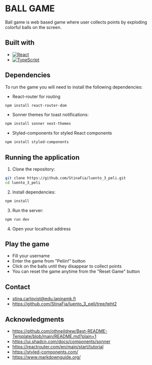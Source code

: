 # BALL GAME

Ball game is web based game where user collects points by exploding colorful balls on the screen.

## Built with

- [![React][React.js]][React-url]
- [![TypeScript][TypeScript]][TypeScript-url]


## Dependencies

To run the game you will need to install the following dependencies:

- React-router for routing
```bash
npm install react-router-dom
```

- Sonner themes for toast notifications:
```bash
npm install sonner next-themes
```

- Styled-components for styled React components
```bash
npm install styled-components
```

## Running the application

1. Clone the repository:
```bash
git clone https://github.com/StinaFia/luento_3_peli.git
cd luento_3_peli
```

2. Install dependencies:
```bash
npm install
```

3. Run the server:
```bash
npm run dev
```

4. Open your localhost address

## Play the game

- Fill your username
- Enter the game from "Peliin!" button
- Click on the balls until they disappear to collect points
- You can reset the game anytime from the "Reset Game" button

## Contact
- stina.carlqvist@edu.lapinamk.fi
- https://github.com/StinaFia/luento_3_peli/tree/teht2

## Acknowledgments
- https://github.com/othneildrew/Best-README-Template/blob/main/README.md?plain=1
- https://ui.shadcn.com/docs/components/sonner
- https://reactrouter.com/en/main/start/tutorial
- https://styled-components.com/
- https://www.markdownguide.org/

<!-- LINKS & IMAGES -->
[React.js]: https://img.shields.io/badge/React-20232A?style=for-the-badge&logo=react&logoColor=61DAFB
[React-url]: https://reactjs.org/
[TypeScript]: https://shields.io/badge/TypeScript-3178C6?logo=TypeScript&logoColor=FFF&style=flat-square
[TypeScript-url]: https://www.typescriptlang.org/
[Sonner-url]: https://ui.shadcn.com/docs/components/sonner
[Styled-url]: https://styled-components.com/
